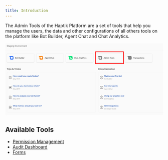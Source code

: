 ```yaml
---
title: Introduction
---
```


The Admin Tools of the Haptik Platform are a set of tools that help you manage the users, the data and other configurations of all others tools on the platform like Bot Builder, Agent Chat and Chat Analytics.

![Admin Tools](assets/admin-tools.png)

## Available Tools

* [Permission Management](https://docs.haptik.ai/admin-tools/permission-management)
* [Audit Dashboard](https://docs.haptik.ai/admin-tools/audit-dashboard)
* [Forms](https://docs.haptik.ai/bot-builder/basic/forms#docsNav)
